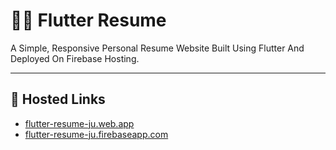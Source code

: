 # 🧑‍💻 Flutter Resume

A Simple, Responsive Personal Resume Website Built Using Flutter And Deployed On Firebase Hosting.

---

## 🔗 Hosted Links

- [flutter-resume-ju.web.app](https://flutter-resume-ju.web.app/)
- [flutter-resume-ju.firebaseapp.com](https://flutter-resume-ju.firebaseapp.com/)
